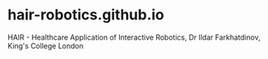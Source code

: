 # hair-robotics.github.io
HAIR - Healthcare Application of Interactive Robotics, Dr Ildar Farkhatdinov, King's College London
